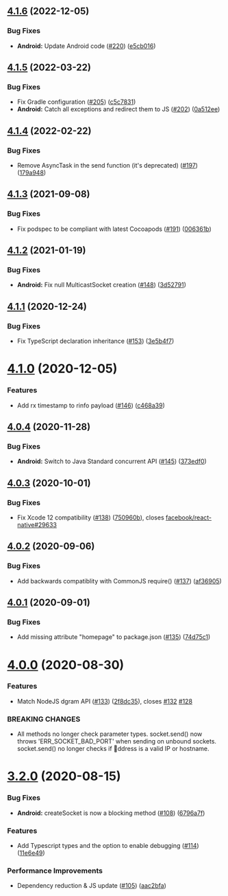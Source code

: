 ## [4.1.6](https://github.com/tradle/react-native-udp/compare/v4.1.5...v4.1.6) (2022-12-05)


### Bug Fixes

* **Android:** Update Android code ([#220](https://github.com/tradle/react-native-udp/issues/220)) ([e5cb016](https://github.com/tradle/react-native-udp/commit/e5cb016e55133a2683b695b4dfed68cb72252948))

## [4.1.5](https://github.com/tradle/react-native-udp/compare/v4.1.4...v4.1.5) (2022-03-22)


### Bug Fixes

* Fix Gradle configuration ([#205](https://github.com/tradle/react-native-udp/issues/205)) ([c5c7831](https://github.com/tradle/react-native-udp/commit/c5c783188563e9eb04370001e702993b650d6c13))
* **Android:** Catch all exceptions and redirect them to JS ([#202](https://github.com/tradle/react-native-udp/issues/202)) ([0a512ee](https://github.com/tradle/react-native-udp/commit/0a512ee84f7370af1842907c08d79ace29fc2019))

## [4.1.4](https://github.com/tradle/react-native-udp/compare/v4.1.3...v4.1.4) (2022-02-22)


### Bug Fixes

* Remove AsyncTask in the send function (it's deprecated) ([#197](https://github.com/tradle/react-native-udp/issues/197)) ([179a948](https://github.com/tradle/react-native-udp/commit/179a9480004ce15c83fbcaa4ec3d9cd9fa9f950a))

## [4.1.3](https://github.com/tradle/react-native-udp/compare/v4.1.2...v4.1.3) (2021-09-08)


### Bug Fixes

* Fix podspec to be compliant with latest Cocoapods ([#191](https://github.com/tradle/react-native-udp/issues/191)) ([006361b](https://github.com/tradle/react-native-udp/commit/006361b95b1e6c836225cdb95fe733f41bdf2afb))

## [4.1.2](https://github.com/tradle/react-native-udp/compare/v4.1.1...v4.1.2) (2021-01-19)


### Bug Fixes

* **Android:** Fix null MulticastSocket creation ([#148](https://github.com/tradle/react-native-udp/issues/148)) ([3d52791](https://github.com/tradle/react-native-udp/commit/3d527916a24e3837c2eca194f2474af22a737cef))

## [4.1.1](https://github.com/tradle/react-native-udp/compare/v4.1.0...v4.1.1) (2020-12-24)


### Bug Fixes

* Fix TypeScript declaration inheritance ([#153](https://github.com/tradle/react-native-udp/issues/153)) ([3e5b4f7](https://github.com/tradle/react-native-udp/commit/3e5b4f71d021f19d7720b7ccf05a343f93591d15))

# [4.1.0](https://github.com/tradle/react-native-udp/compare/v4.0.4...v4.1.0) (2020-12-05)


### Features

* Add rx timestamp to rinfo payload ([#146](https://github.com/tradle/react-native-udp/issues/146)) ([c468a39](https://github.com/tradle/react-native-udp/commit/c468a3942b7637302b33cf9946f2e89818ea70fb))

## [4.0.4](https://github.com/tradle/react-native-udp/compare/v4.0.3...v4.0.4) (2020-11-28)


### Bug Fixes

* **Android:** Switch to Java Standard concurrent API ([#145](https://github.com/tradle/react-native-udp/issues/145)) ([373edf0](https://github.com/tradle/react-native-udp/commit/373edf03bd274fa8d00609211177bee813978dd1))

## [4.0.3](https://github.com/tradle/react-native-udp/compare/v4.0.2...v4.0.3) (2020-10-01)


### Bug Fixes

* Fix Xcode 12 compatibility ([#138](https://github.com/tradle/react-native-udp/issues/138)) ([750960b](https://github.com/tradle/react-native-udp/commit/750960b8dd7768bd20ea709292e9a4656c9206f4)), closes [facebook/react-native#29633](https://github.com/facebook/react-native/issues/29633)

## [4.0.2](https://github.com/tradle/react-native-udp/compare/v4.0.1...v4.0.2) (2020-09-06)


### Bug Fixes

* Add backwards compatiblity with CommonJS require() ([#137](https://github.com/tradle/react-native-udp/issues/137)) ([af36905](https://github.com/tradle/react-native-udp/commit/af36905bd92dbf78194f2d2d38aa531e9e2b4553))

## [4.0.1](https://github.com/tradle/react-native-udp/compare/v4.0.0...v4.0.1) (2020-09-01)


### Bug Fixes

* Add missing attribute "homepage" to package.json ([#135](https://github.com/tradle/react-native-udp/issues/135)) ([74d75c1](https://github.com/tradle/react-native-udp/commit/74d75c139dbca0049b5c201d5d3144a5c22c09f6))

# [4.0.0](https://github.com/tradle/react-native-udp/compare/v3.2.0...v4.0.0) (2020-08-30)


### Features

* Match NodeJS dgram API ([#133](https://github.com/tradle/react-native-udp/issues/133)) ([2f8dc35](https://github.com/tradle/react-native-udp/commit/2f8dc35d18a7875616bd18d4e6dd5f1d74b6230a)), closes [#132](https://github.com/tradle/react-native-udp/issues/132) [#128](https://github.com/tradle/react-native-udp/issues/128)


### BREAKING CHANGES

* All methods no longer check parameter types. socket.send() now throws 'ERR_SOCKET_BAD_PORT' when sending on unbound sockets. socket.send() no longer checks if ddress is a valid IP or hostname.

# [3.2.0](https://github.com/tradle/react-native-udp/compare/v3.1.0...v3.2.0) (2020-08-15)


### Bug Fixes

* **Android:** createSocket is now a blocking method ([#108](https://github.com/tradle/react-native-udp/issues/108)) ([6796a7f](https://github.com/tradle/react-native-udp/commit/6796a7f12762850262e111a40f84b841ed67c401))


### Features

* Add Typescript types and the option to enable debugging ([#114](https://github.com/tradle/react-native-udp/issues/114)) ([11e6e49](https://github.com/tradle/react-native-udp/commit/11e6e49a417b2a54227977691cd3c5b84a5d5d36))


### Performance Improvements

* Dependency reduction & JS update ([#105](https://github.com/tradle/react-native-udp/issues/105)) ([aac2bfa](https://github.com/tradle/react-native-udp/commit/aac2bfa30591864b18fe8e4190f141f97798e058))
